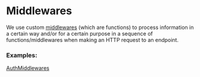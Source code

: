 # Middlewares

We use custom [middlewares](https://expressjs.com/en/guide/using-middleware.html) (which are functions) to process information in a certain way and/or for a certain purpose in a sequence of functions/middlewares when making an HTTP request to an endpoint.

### Examples:

[AuthMiddlewares](./auth_middleware.md)

